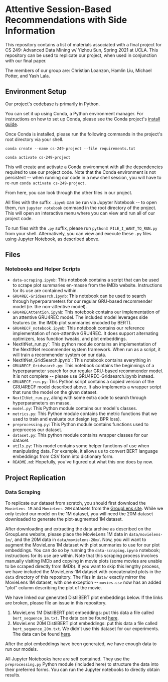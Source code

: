 # Attentive Session-Based Recommendations with Side Information

This repository contains a list of materials associated with a final project
for CS 249: Advanced Data Mining w/ Yizhou Sun, Spring 2021 at UCLA.
This repository can be used to replicate our project, when used in conjunction
with our final paper.

The members of our group are:
Christian Loanzon, Hamlin Liu, Michael Potter, and Yash Lala.

## Environment Setup

Our project's codebase is primarily in Python.

You can set it up using Conda, a Python environment manager.
For instructions on how to set up Conda, please see the Conda project's
[install guide](https://conda.io/projects/conda/en/latest/user-guide/install/index.html).

Once Conda is installed, please run the following commands in the project's
root directory via your shell.

```
conda create --name cs-249-project --file requirements.txt

conda activate cs-249-project
```

This will create and activate a Conda environment with all the dependencies
required to use our project code. Note that the Conda environment is not
persistent -- when running our code in a new shell session, you will have to
re-run `conda activate cs-249-project`.

From here, you can look through the other files in our project.

All files with the suffix `.ipynb` can be run via Jupyter Notebook --
to open them, run `jupyter notebook` command in the root directory of the
project. This will open an interactive menu where you can view and run all
of our project code.

To run files with the `.py` suffix, please run `python3
FILE_I_WANT_TO_RUN.py` from your shell. Alternatively, you can view and
execute these `.py` files using Jupyter Notebook, as described above.

## Files

### Notebooks and Helper Scripts

- `data-scraping.ipynb`: This notebook contains a script that can be used to
  scrape plot summaries en-masse from the IMDb website. Instructions for its
  use are contained within.
- `GRU4REC-Gridsearch.ipynb`: This notebook can be used to search through
  hyperparameters for our regular GRU-based recommender model (ie. the
  non-attentive model).
- `GRU4RECAttention.ipynb`: This notebook contains our implementation of an
  attentive GRU4REC model. The included model leverages side features
  (ie. the IMDb plot summaries encoded by BERT).
- `GRU4RECF_notebook.ipynb`: This notebook contains our reference
  implementation of non-attentive GRU4REC. It does support alternating
  optimizers, loss function tweaks, and plot embeddings.
- NextItNet_run.py`: This python module contains an implementation of
  the NextItNet recommender system framework. When run as a script, it
  will train a recommender system on our data.
- NextItNet_GridSearch.ipynb`: This notebook contains everything in
- `GRU4RECF_Gridsearch.py`: This notebook contains the beginnings of
  a hyperparameter search for our regular GRU-based recommender model.
  It is not complete -- please use GRU4REC-Gridsearch.ipynb instead.
- `GRU4RECF_run.py`: This Python script contains a copied version of the
  GRU4RECF model described above. It also implements a wrapper script that runs
  the model on the given dataset.
- `NextItNet_run.py`, along with some extra code to search through
  hyperparameters en masse.
- `model.py`: This Python module contains our model's classes.
- `metrics.py`: This Python module contains the metric functions that we
  used to train and evaluate our design (eg. BPR loss).
- `preprocessing.py`: This Python module contains functions used to
  preprocess our dataset.
- `dataset.py`: This python module contains wrapper classes for our
  dataset.
- `utils.py`: This model contains some helper functions of use when
  manipulating data. For example, it allows us to convert BERT
  language embeddings from CSV form into dictionary form.
- `README.md`: Hopefully, you've figured out what this one does by now.

## Project Replication

### Data Scraping

To replicate our dataset from scratch, you should first download the `MovieLens
1M` and `MovieLens 20M` datasets from the
[GroupLens site](https://grouplens.org/datasets/movielens/).
While we only tested our model on the 1M dataset, you will need the 20M dataset
downloaded to generate the plot-augmented 1M dataset.

After downloading and extracting the data archive as described on the GroupLens
website, please place the MovieLens 1M data in `data/movielens-1m/`, and the 20M
data in `data/movielens-20m/`.
Now, you will want to augment the MovieLens 1M dataset with plot summaries to
use for our plot embeddings. You can do so by running the `data-scraping.ipynb`
notebook; instructions for its use are within. Note that this scraping process
involves manually visiting IMDb and copying in movie plots (some movies are
unable to be scraped directly from IMDb).
If you want to skip this lengthy process, we have included the MovieLens-1M
dataset with concatenated plots in the `data` directory of this repository.
The files in `data/` exactly mirror the MovieLens 1M dataset, with one
exception -- `movies.csv` now has an added "plot" column describing the plot of
the movie.

We have linked our generated DistilBERT plot embeddings below.
If the links are broken, please file an issue in this repository.

1. MovieLens 1M DistilBERT plot embeddings: put this data a file called
   `bert_sequence_1m.txt`. The data can be found
   [here](https://drive.google.com/file/d/1D6_jvNBs6YNhYU8Bd9UOKBVQrnoNAO78/view?usp=sharing).
2. MovieLens 20M DistilBERT plot embeddings: put this data a file called
   `bert_sequence_20m.txt`. We didn't use this dataset for our experiments. The
   data can be found
   [here](https://drive.google.com/file/d/1zzXhfT4LrQIxDCWHlA34D-g1VVl2ZU7s/view?usp=sharing).

After the plot embeddings have been generated, we have enough data to run our
models.

All Jupyter Notebooks here are self contained. They use the `preprocessing.py`
Python module (included here) to structure the data into their preferred forms.
You can run the Jupyter notebooks to directly obtain results.
